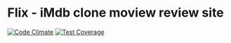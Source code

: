 # Flix - iMdb clone moview review site

[![Code Climate](https://codeclimate.com/github/iamarmanjon/flix/badges/gpa.svg)](https://codeclimate.com/github/iamarmanjon/flix)
[![Test Coverage](https://codeclimate.com/github/iamarmanjon/flix/badges/coverage.svg)](https://codeclimate.com/github/iamarmanjon/flix/coverage)
